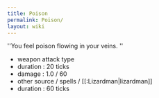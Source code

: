 ```yaml
---
title: Poison
permalink: Poison/
layout: wiki
---
```




''You feel poison flowing in your veins.
''
- weapon attack type
- duration : 20 ticks
- damage : 1.0 / 60
- other source / spells / [[:Lizardman|lizardman]]
- duration : 60 ticks